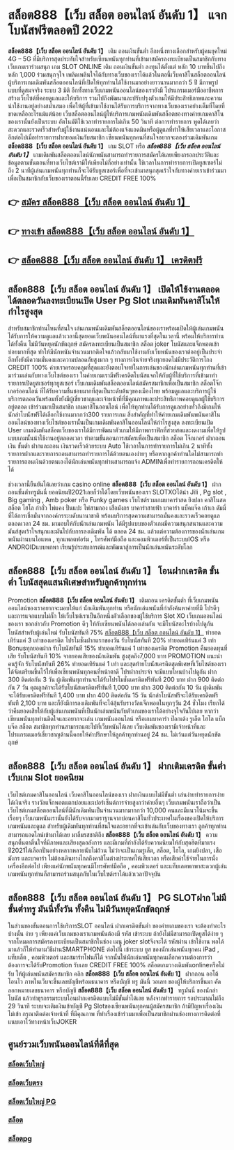 # สล็อต888【เว็บ สล็อต ออนไลน์ อันดับ 1】  แจกโบนัสฟรีตลอดปี 2022

**สล็อต888【เว็บ สล็อต ออนไลน์ อันดับ 1】** เติม ถอนเงินขั้นต่ำ  อีกหนึ่งทางเลือกสำหรับผู้คนยุคใหม่ 4G – 5G ที่มีบริการสุดประทับใจสำหรับเซียนพนันทุกท่านที่เข้ามาสมัครลงทะเบียนเป็นสมาชิกกับทางเว็บเกมเราร่วมสนุก เกม SLOT ONLINE เติม ถอนเงินขั้นต่ำ ลงทุนได้ตั้งแต่ หลัก 10 บาทขึ้นไปถึงหลัก 1,000 ร่วมสนุกจุใจ เพลิดเพลินใจได้กับทางเว็บของเราได้แล้วในตอนี้เว็บคาสิโนสล็อตออนไลน์ผู้บริการเกมเดิมพันสล็อตออนไลน์ที่เปิดให้ทุกท่านได้ใช้งานมาอย่างยาวนานมากกว่า 5 ปี มีภาพรูปแบบที่ดูสมจจริง ระบบ 3 มิติ
อีกทั้งทางเว็บเกมพนันออนไลน์ของเรายังมี โปรแกรมเมอร์มืออาชีพการสร้างเว็บไซต์ที่คอยดูแลและให้บริการ  รวมไปถึงพัฒนาและปรับปรุงตัวเกมให้มีประสิทธิภาพและความน่าใช้งานอยู่อย่างสม่ำเสมอ เพื่อให้ผู้ที่เข้ามาใช้งานได้รับการบริการจากทางเว็บของเราอย่างเต็มที่โดยที่ขาดเหลืออะไรแม้แต่น้อย เว็บสล็อตออนไลน์ผู้ให้บริการเกมพนันเดิมพันสล็อตของทางค่ายเกมคาสิโนของเรานั้นยังเป็นระบบ อัตโนมัติใช้เวลาทำรายการไม่เกิน 50 วินาที ต่อการทำรายการ พูดได้เลยว่าสะดวกและรวดเร็วสำหรับผู้ใช้งานแน่นอนและไม่ต้องแจ้งแอดมินหรือผู้ดูแลที่ทำให้เสียเวลาและโอกาสอีกต่อไปเมื่อทำรายการฝากยอดเงินกับสมาชิก
เซียนพนันทุกคนที่สนใจอยากจะลองร่วมเดิมพันเกม **สล็อต888【เว็บ สล็อต ออนไลน์ อันดับ 1】** เกม SLOT  หรือ ***สล็อต888【เว็บ สล็อต ออนไลน์ อันดับ 1】*** เกมเดิมพันสล็อตออนไลน์นักพนันสามารถทำรายการสมัครได้เลยเพียงกรอกประวัติและข้อมูลตามขั้นตอนที่ทางเว็บไซต์เรามีให้เพียงไม่กี่อย่างเท่านั้น ใช้เวลาในการทำรายการเปิดยูสเซอร์ไม่ถึง 2 นาทีผู้เล่นเกมพนันทุกท่านก็จะได้รับยูสเซอร์เพื่อที่จะเข้ามาสนุกสุดเร้าใจกับทางค่ายเราเข้าร่วมมาเพื่อเป็นสมาชิกกับเว็บของเราตอนนี้รับเลย CREDIT FREE 100%

## 👉 [สมัคร สล็อต888【เว็บ สล็อต ออนไลน์ อันดับ 1】](https://archa888.com/)
## 👉 [ทางเข้า สล็อต888【เว็บ สล็อต ออนไลน์ อันดับ 1】](https://archa888.com/)
## 👉 [สล็อต888【เว็บ สล็อต ออนไลน์ อันดับ 1】 เครดิตฟรี](https://archa888.com/)

## สล็อต888【เว็บ สล็อต ออนไลน์ อันดับ 1】 เปิดให้ใช้งานตลอด ได้ตลอดวันลงทะเบียนเปิด User  Pg Slot เกมเดิมพันคาสิโนให้กำไรสูงสุด

สำหรับสมาชิกท่านไหนที่สนใจ เล่นเกมพนันเดิมพันสล็อตออนไลน์ของเราพร้อมเปิดให้ผู้เล่นเกมพนันได้รับการให้ความดูแลแล้วเวลานี้สุดยอดเว็บพนันออนไลน์ที่มาแรงที่สุดในเวลานี้ พร้อมให้บริการท่านได้ทั้งคืน ไม่มีวันหยุดนักขัตฤกษ์ สมัครลงทะเบียนเป็นสมาชิก สล็อต joker โบนัสและแจ็กพอตเข้าบ่อยมากที่สุด ทำให้มีนักพนันจำนวนมากติดใจแล้วกลับมาใช้งานกับเว็บพนันของเราต่ออยู่เป็นประจำ อีกทั้งยังมีความมั่นคงและความปลอดภัยสูงมาก ๆ ทางการเงินจ่ายจริงทุกยอดไม่มีประวัติการโกง CREDIT 100% ค่ายเราครอบคลุมที่สุดและยังตอบโจทย์ในการเล่นของนักเล่นเกมพนันทุกท่านที่เข้ามาร่วมเล่นกับทางเว็บไซต์ของเรา
ในค่ายเกมเรามีฟรีเครดิตโบนัสแจกให้กับผู้ที่ใช้บริการที่เข้ามาทำรายการเปิดยูสเซอร์ทุกยูสเซอร์ เว็บเกมเดิมพันสล็อตออนไลน์สมัครสมาชิกเพื่อเป็นสมาชิก สล็อตโจ๊กเกอร์ออนไลน์ ที่ได้รับความชื่นชอบมากที่สุดเป็นระดับต้นๆของเมืองไทย พร้อมดูแลและบริการผู้ใช้บริการตลอดวันพร้อมทั้งยังมีผู้เชี่ยวชาญและเจ้าหน้าที่ที่มีคุณภาพและประสิทธิภาพคอยดูแลผู้ใช้บริการอยู่ตลอด เข้าร่วมมาเป็นสมาชิก เกมคาสิโนออนไลน์ เพื่อให้ทุกท่านได้รับการดูแลอย่างทั่วถึงมีเกมให้นักล่าโบนัสฟรีได้เลือกใช้งานมากกว่า300 รายการเกม
สิ่งสำคัญที่ทำให้ค่ายเกมเดิมพันพนันคาสิโนออนไลน์ของทางเว็บไซต์ของเรานั้นเป็นเกมเดิมพันคาสิโนออนไลน์ให้กำไรสูงสุด ลงทะเบียนเปิด User  เกมเดิมพันสล็อตเว็บของเราได้มีการพัฒนาตัวเกมให้มีภาพกราฟิกที่สวยสดและงดงามเพื่อให้รูปแบบเกมนั้นน่าใช้งานอยู่ตลอดเวลา ทำตามขั้นตอนการสมัครเพื่อเป็นสมาชิก สล็อต โจ๊กเกอร์ ฝากถอนเงิน ขั้นต่ำ ฝากและถอน เงินรวดเร็วด้วยระบบ Auto ใช้เวลาในการทำรายการไม่เกิน 2 นาทีทั้งรายการฝากและรายการถอนสามารถทำรายการได้ด้วยตนเองง่ายๆ หรือหากลูกค้าท่านใดไม่สามารถทำรายการถอนเงินด้วยตนเองได้นักเล่นพนันทุกท่านสามารถแจ้ง ADMINเพื่อทำรายการถอนเครดิตให้ได้

ช่วงเวลานี้ยืนยันได้เลยว่าเกม casino online **สล็อต888【เว็บ สล็อต ออนไลน์ อันดับ 1】** ฝากถอนขั้นต่ำทรูมันนี่ ยอดนิยมปี2021เลยก็ว่าได้โดยเว็บพนันของเรา SLOTXOได้นำ  Jili , Pg slot , Big gaming , Amb poker หรือ Funky games เว็บไซต์รวมเกมบาคาร่าสด ยิงปลา คาสิโนสด สล็อต ไฮโล กำถั่ว ไพ่แคง ปั่นแปะ ไพ่สามกอง เสือมังกร บาคาร่าสายฟ้า บาคาร่า แบ็คแจ๊ค เก้าเก ดัมมี่ ที่ได้การเชื่อมั่นจากองค์กรระบดับนานาชาติ พร้อมบริการสุดความสามารถมั่นคงและรวดเร็วคอยดูแล ตลอดเวลา 24 ชม. มามอบให้กับนักเล่นเกมพนัน ได้มีรูปแบบของตัวเกมมีความสนุกสนานและความมันส์สุดเร้าใจสนุกและมันไปกับการลงเดิมพัน ได้ ตลอด 24 ชม. แล้วแต่ความต้องการของนักเล่นเกมพนันผ่านบนไอแพด , ทุกแพลตฟอร์ม , โทรศัพท์มือถือ และคอมพิวเตอร์ที่เป็นระบบIOS หรือ ANDROIDแบบพกพา เรียนรู้ประสบการณ์และพัฒนาสู่การเป็นนักเล่นพนันระดับโลก

## สล็อต888【เว็บ สล็อต ออนไลน์ อันดับ 1】 โอนฝากเครดิต ขั้นต่ำ โบนัสสุดแสนพิเศษสำหรับลูกค้าทุกท่าน

 Promotion  **สล็อต888【เว็บ สล็อต ออนไลน์ อันดับ 1】** เติมถอน เครดิตขั้นต่ำ ที่เว็บเกมพนันออนไลน์ของเราอยากจะมอบให้แก่  นักเดิมพันทุกท่าน หรือนักเล่นพนันที่กำลังค้นหาค่ายที่มี โปรดีๆ และการแจกแบบไม่กั๊ก ให้เว็บไซต์เราเป็นอีกหนึ่งตัวเลือกของผู้ใช้บริการ Slot XO เว็บเกมออนไลน์ของเรา ขอกล่าวกับ Promotion ดีๆ ให้กับเซียนพนันได้ลองเล่นกัน จะมีโบนัสอะไรบ้างไปดูกัน
โบนัสสำหรับผู้เล่นใหม่ รับโบนัสทันที 75% [สล็อต888【เว็บ สล็อต ออนไลน์ อันดับ 1】](https://archa888.com/) ทำยอดเทิร์นแค่ 3 เท่าของเครดิต
โปรโมชั่นฝากแรกของวัน รับโบนัสทันที 20% ทำยอดเทิร์นแค่ 3 เท่า
Bonusทุกยอดฝาก รับโบนัสทันที 15% ทำยอดเทิร์นแค่ 1 เท่าของเครดิต
 Promotion คืนยอดทุนที่เสีย รับโบนัสทันที 10% จากยอดเสียของนักเดิมพัน สูงสุดถึง7,000 บาท
 PROMOTION แนะนำคนรู้จัก รับโบนัสทันที 26% ทำยอดเทิร์นแค่ 1 เท่า
และสุดท้ายโบนัสเครดิตสุดพิเศษที่เว็บไซต์ของเราได้จัดเตรียมขึ้นไว้ให้เพื่อเซียนพนันทุกคนที่หน้าตาดี โปรฝากประจำ จะมีแบบไหนบ้างไปดูกัน
ฝาก 300 ติดต่อกัน 3 วัน ผู้เดิมพันทุกท่านจะได้รับโปรโมชั่นเครดิตฟรีทันที 200 บาท
ฝาก 900 ติดต่อกัน 7 วัน คุณลูกค้าจะได้รับโบนัสเครดิตฟรีทันที 1,000 บาท
ฝาก 300 ติดต่อกัน 10 วัน ผู้เดิมพันจะได้รับเครดิตฟรีทันที 1,400 บาท
ฝาก 400 ติดต่อกัน 15 วัน นักล่าโบนัสฟรีจะได้รับเครดิตฟรีทันที 2,100 บาท
และก็ยังมีการลงเดิมพันที่จะได้ลุ้นรับรางวัลแจ็กพอตในทุกๆวัน 24 ชั่วโมง เรียกได้ว่าคืนยอดเสียให้กับผู้เล่นเกมพนันที่เป็นนักเล่นพนันกับตัวเกมของเราได้อย่างจุใจกันไปเลย หากว่าเซียนพนันทุกท่านติดใจและอยากจะเล่น เกมพนันออนไลน์ หรือเกมบาคาร่า ป๊อกเด้ง รูเล็ต ไฮโล แบ็กแจ๊ค สล็อต สมาชิกทุกท่านสามารถแตะไปที่เว็บพนันได้เลย เว็บเดิมพันของเรามีเจ้าหน้าที่และโปรแกรมเมอร์เชี่ยวชาญด้านนี้คอยให้คำปรึกษาให้ลูกค้าทุกท่านอยู่ 24 ชม. ไม่เว้นแต่วันหยุดนักขัตฤกษ์

## สล็อต888【เว็บ สล็อต ออนไลน์ อันดับ 1】 ฝากเติมเครดิต ขั้นต่ำ  เว็บเกม Slot ยอดนิยม

เว็บไซต์เกมคาสิโนออนไลน์ เว็บคาสิโนออนไลน์ของเรา ฝากเงินแบบไม่มีขั้นต่ำ เล่นง่ายทำรายการง่ายได้เงินจริง รางวัลแจ็กพอตแตกบ่อยและเปอร์เซ็นต์การจ่ายสูงกว่าค่ายอื่นๆ เว็บเกมพนันเราถือว่าเป็น เว็บไซต์เกมสล็อตออนไลน์ที่มีนักเดิมพันเป็นจำนวนมากมากกว่า 10,000 คนและมีแนวโน้มจะขึ้นเรื่อยๆ เว็บเกมพนันเรานั้นยังได้รับจากมาตราฐานจากบ่อนคาสิโนทั่วประเทศในเรื่องของเปิดให้บริการเกมพนันและดูแล สำหรับผู้เดิมพันทุกท่านที่สนใจและอยากที่จะเข้าเล่นกับเว็บของทางเรา ลูกค้าทุกท่านสามารถแอดไลน์เข้ามาได้เลย
	มาลิ้มรสชาติถึง **สล็อต888【เว็บ สล็อต ออนไลน์ อันดับ 1】** ความสนุกตื่นตาตื่นใจที่มีภาพและเสียงสุดอลังการ และมีเกมที่กำลังได้รับความนิยมให้กับสุดฮิตที่มาแรงปี2021ได้เลือกปั่นอย่างหลากหลายนับไม่ถ้วน  ไม่ว่าจะเป็นเกมรูเล็ต, สล็อต, ไฮโล, เกมยิงปลา, เสือมังกร และบาคาร่า ไม่ต้องเดินทางไกลถึงคาสิโนต่างประเทศให้เสียเวลา หรือเสียค่าใช้จ่ายในการนั่งเครื่องอีกต่อไป เพียงแค่นักพนันทุกคนมีโทรศัพท์มือถือ , คอมพิวเตอร์ และแท็บเลตพกพาสะดวกผู้เล่นเกมพนันทุกท่านก็สามารถร่วมสนุกกับในเว็บไซต์เราได้แล้วเวลาปัจจุบัน

## สล็อต888【เว็บ สล็อต ออนไลน์ อันดับ 1】  PG SLOTฝาก ไม่มีขั้นต่ำทรู มันนี่ทั้งวัน ทั้งคืน ไม่มีวันหยุดนักขัตฤกษ์

ในส่วนของขั้นตอนการใช้บริการSLOT ออนไลน์ ฝากเครดิตขั้นต่ำ ของค่ายเกมของเรา จะต้องทำอะไรบ้างนั้น ง่าย ๆ เพียงแค่เว็บเกมของเราเกมพนันต้องมี รหัส เข้าระบบ ถ้ายังไม่มีสามารถเปิดยูสได้ง่าย ๆ จากโหมดการสมัครลงทะเบียนเป็นสมาชิกในช่อง เมนู joker slotจึงจะได้ รหัสผ่าน เข้าใช้งาน พอได้มาแล้วก็ให้ทำตามวิธีผ่านSMARTPHONE ต่อไปนี้
เข้าระบบ ยูส  ของนักเล่นพนันทุกคน iPad , แท็บเล็ต , คอมพิวเตอร์ และสมาร์ทโฟนก็ได้
จากนั้นให้นักเล่นพนันทุกคนเลือกความต้องการว่า ต้องการจะได้รับPromotion รับเลย CREDIT FREE 100% สล็อตเกมวางเดิมพันonlineหรือไม่รับ
ให้ผู้เล่นพนันสมัครสมาชิก คลิก **สล็อต888【เว็บ สล็อต ออนไลน์ อันดับ 1】** ฝากถอน ออโต้ โอนไว ภาพในเว็บจะขึ้นเลขบัญชีพร้อมธนาคาร หรือบัญชี ทรู มันนี่ วอเลท ของผู้ให้บริการขึ้นมา
คัดลอกหมายเลขธนาคาร หรือบัญชี **สล็อต888【เว็บ สล็อต ออนไลน์ อันดับ 1】** ทรูมันนี่ ของนักล่าโบนัส แล้วทำธุรกรรมระบบโอนฝากเครดิตแบบไม่มีขั้นต่ำได้เลย
หลังจากทำรายการ รอประมาณไม่ถึง 29 วินาที ระบบจะเติมเงินเข้าบัญชี Pg Slotของเซียนพนันทุกคนผู้สมัครสมาชิก
ถ้ามีปัญหาเรื่องเงินไม่เข้า กรุณาติดต่อเจ้าหน้าที่ ที่มีคุณภาพ ที่ทำเรื่องเข้าร่วมมาเพื่อเป็นสมาชิกผ่านช่องทางการติดต่อที่แนบเอาไว้ทางหน้าเว็บJOKER

## ศูนย์รวมเว็บพนันออนไลน์ที่ดีที่สุด

### [สล็อตเว็บใหญ่](https://archa888.com/)
### [สล็อตเว็บตรง](https://slot168boy.com/)
### [สล็อตเว็บใหญ่ PG](https://archa888.com/)
### [สล็อต](https://atom.io/themes/%E0%B8%AA%E0%B8%A5%E0%B9%87%E0%B8%AD%E0%B8%95%E3%80%90%E0%B9%80%E0%B8%A7%E0%B9%87%E0%B8%9A%20%E0%B8%AA%E0%B8%A5%E0%B9%87%E0%B8%AD%E0%B8%95%20%E0%B8%AD%E0%B8%AD%E0%B8%99%E0%B9%84%E0%B8%A5%E0%B8%99%E0%B9%8C%20%E0%B8%AD%E0%B8%B1%E0%B8%99%E0%B8%94%E0%B8%B1%E0%B8%9A%201%E3%80%91)
### [สล็อตpg](https://atom.io/themes/%E0%B8%AA%E0%B8%A5%E0%B9%87%E0%B8%AD%E0%B8%95pg%E3%80%90pg%20slot%201%20%E0%B8%9A%E0%B8%B2%E0%B8%97%E3%80%91)
